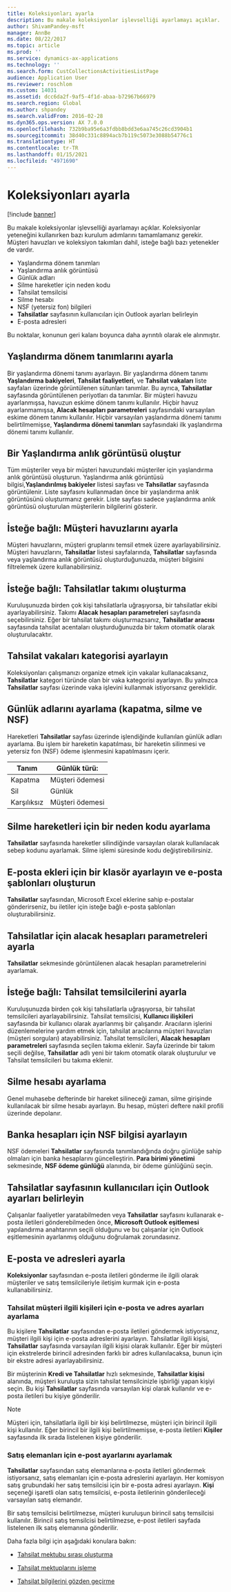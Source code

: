 ```yaml
---
title: Koleksiyonları ayarla
description: Bu makale koleksiyonlar işlevselliği ayarlamayı açıklar.
author: ShivamPandey-msft
manager: AnnBe
ms.date: 08/22/2017
ms.topic: article
ms.prod: ''
ms.service: dynamics-ax-applications
ms.technology: ''
ms.search.form: CustCollectionsActivitiesListPage
audience: Application User
ms.reviewer: roschlom
ms.custom: 14031
ms.assetid: dcc6da2f-9af5-4f1d-abaa-b72967b66979
ms.search.region: Global
ms.author: shpandey
ms.search.validFrom: 2016-02-28
ms.dyn365.ops.version: AX 7.0.0
ms.openlocfilehash: 732b9ba95e6a3fdbb8bdd3e6aa745c26cd3904b1
ms.sourcegitcommit: 38d40c331c8894acb7b119c5073e3088b54776c1
ms.translationtype: HT
ms.contentlocale: tr-TR
ms.lasthandoff: 01/15/2021
ms.locfileid: "4971690"
---
```

# <a name="set-up-collections"></a>Koleksiyonları ayarla

[!include [banner](../includes/banner.md)]

Bu makale koleksiyonlar işlevselliği ayarlamayı açıklar. Koleksiyonlar yeteneğini kullanırken bazı kurulum adımlarını tamamlamanız gerekir. Müşteri havuzları ve koleksiyon takımları dahil, isteğe bağlı bazı yetenekler de vardır. 

- Yaşlandırma dönem tanımları
- Yaşlandırma anlık görüntüsü
- Günlük adları
- Silme hareketler için neden kodu
- Tahsilat temsilcisi
- Silme hesabı
- NSF (yetersiz fon) bilgileri
- **Tahsilatlar** sayfasının kullanıcıları için Outlook ayarları belirleyin
- E-posta adresleri

Bu noktalar, konunun geri kalanı boyunca daha ayrıntılı olarak ele alınmıştır. 

<a name="set-up-aging-period-definitions"></a>Yaşlandırma dönem tanımlarını ayarla
-------------------------------

Bir yaşlandırma dönemi tanımı ayarlayın. Bir yaşlandırma dönem tanımı **Yaşlandırma bakiyeleri**, **Tahsilat faaliyetleri**, ve **Tahsilat vakaları** liste sayfaları üzerinde görüntülenen sütunları tanımlar. Bu ayrıca, **Tahsilatlar** sayfasında görüntülenen periyotları da tanımlar. Bir müşteri havuzu ayarlanmışsa, havuzun eskime dönem tanımı kullanılır. Hiçbir havuz ayarlanmamışsa, **Alacak hesapları parametreleri** sayfasındaki varsayılan eskime dönem tanımı kullanılır. Hiçbir varsayılan yaşlandırma dönemi tanımı belirtilmemişse, **Yaşlandırma dönemi tanımları** sayfasındaki ilk yaşlandırma dönemi tanımı kullanılır.

## <a name="create-an-aging-snapshot"></a>Bir Yaşlandırma anlık görüntüsü oluştur
Tüm müşteriler veya bir müşteri havuzundaki müşteriler için yaşlandırma anlık görüntüsü oluşturun. Yaşlandırma anlık görüntüsü bilgisi,**Yaşlandırılmış bakiyeler** listesi sayfası ve **Tahsilatlar** sayfasında görüntülenir. Liste sayfasını kullanmadan önce bir yaşlandırma anlık görüntüsünü oluşturmanız gerekir. Liste sayfası sadece yaşlandırma anlık görüntüsü oluşturulan müşterilerin bilgilerini gösterir.

## <a name="optional-set-up-customer-pools"></a>İsteğe bağlı: Müşteri havuzlarını ayarla
Müşteri havuzlarını, müşteri gruplarını temsil etmek üzere ayarlayabilirsiniz. Müşteri havuzlarını, **Tahsilatlar** listesi sayfalarında, **Tahsilatlar** sayfasında veya yaşlandırma anlık görüntüsü oluşturduğunuzda, müşteri bilgisini filtrelemek üzere kullanabilirsiniz.

## <a name="optional-create-a-collections-team"></a>İsteğe bağlı: Tahsilatlar takımı oluşturma
Kuruluşunuzda birden çok kişi tahsilatlarla uğraşıyorsa, bir tahsilatlar ekibi ayarlayabilirsiniz. Takımı **Alacak hesapları parametreleri** sayfasında seçebilirsiniz. Eğer bir tahsilat takımı oluşturmazsanız, **Tahsilatlar aracısı** sayfasında tahsilat acentaları oluşturduğunuzda bir takım otomatik olarak oluşturulacaktır.

## <a name="set-up-a-collections-case-category"></a>Tahsilat vakaları kategorisi ayarlayın
Koleksiyonları çalışmanızı organize etmek için vakalar kullanacaksanız, **Tahsilatlar** kategori türünde olan bir vaka kategorisi ayarlayın. Bu yalnızca **Tahsilatlar** sayfası üzerinde vaka işlevini kullanmak istiyorsanız gereklidir.

## <a name="set-up-journal-names-settlement-writeoff-and-nsf"></a>Günlük adlarını ayarlama (kapatma, silme ve NSF)
Hareketleri **Tahsilatlar** sayfası üzerinde işlendiğinde kullanılan günlük adları ayarlama. Bu işlem bir hareketin kapatılması, bir hareketin silinmesi ve yetersiz fon (NSF) ödeme işlenmesini kapatılmasını içerir.

| Tanım | Günlük türü:     |
|-------------|------------------|
| Kapatma  | Müşteri ödemesi |
| Sil   | Günlük            |
| Karşılıksız         | Müşteri ödemesi |

## <a name="set-up-a-reason-code-for-writeoff-transactions"></a>Silme hareketleri için bir neden kodu ayarlama
**Tahsilatlar** sayfasında hareketler silindiğinde varsayılan olarak kullanılacak sebep kodunu ayarlamak. Silme işlemi süresinde kodu değiştirebilirsiniz.

## <a name="set-up-a-folder-for-email-attachments-and-create-email-templates"></a>E-posta ekleri için bir klasör ayarlayın ve e-posta şablonları oluşturun
**Tahsilatlar** sayfasından, Microsoft Excel eklerine sahip e-postalar gönderirseniz, bu iletiler için isteğe bağlı e-posta şablonları oluşturabilirsiniz.

## <a name="set-up-accounts-receivable-parameters-for-collections"></a>Tahsilatlar için alacak hesapları parametreleri ayarla
**Tahsilatlar** sekmesinde görüntülenen alacak hesapları parametrelerini ayarlamak.

## <a name="optional-set-up-collections-agents"></a>İsteğe bağlı: Tahsilat temsilcilerini ayarla
Kuruluşunuzda birden çok kişi tahsilatlarla uğraşıyorsa, bir tahsilat temsilcileri ayarlayabilirsiniz. Tahsilat temsilcisi, **Kullanıcı ilişkileri** sayfasında bir kullanıcı olarak ayarlanmış bir çalışandır. Aracıların işlerini düzenlemelerine yardım etmek için, tahsilat aracılarına müşteri havuzları (müşteri sorguları) atayabilirsiniz. Tahsilat temsilcileri, **Alacak hesapları parametreleri** sayfasında seçilen takıma eklenir. Sayfa üzerinde bir takım seçili değilse, **Tahsilatlar** adlı yeni bir takım otomatik olarak oluşturulur ve Tahsilat temsilcileri bu takıma eklenir.

## <a name="set-up-a-writeoff-account"></a>Silme hesabı ayarlama
Genel muhasebe defterinde bir hareket silineceği zaman, silme girişinde kullanılacak bir silme hesabı ayarlayın. Bu hesap, müşteri deftere nakil profili üzerinde depolanır.

## <a name="set-up-nsf-information-for-bank-accounts"></a>Banka hesapları için NSF bilgisi ayarlayın
NSF ödemeleri **Tahsilatlar** sayfasında tanımlandığında doğru günlüğe sahip olmaları için banka hesaplarını güncelleştirin. **Para birimi yönetimi** sekmesinde, **NSF ödeme günlüğü** alanında, bir ödeme günlüğünü seçin.

## <a name="set-up-outlook-settings-for-users-of-the-collections-page"></a>Tahsilatlar sayfasının kullanıcıları için Outlook ayarları belirleyin
Çalışanlar faaliyetler yaratabilmeden veya **Tahsilatlar** sayfasını kullanarak e-posta iletileri gönderebilmeden önce, **Microsoft Outlook eşitlemesi** yapılandırma anahtarının seçili olduğunu ve bu çalışanlar için Outlook eşitlemesinin ayarlanmış olduğunu doğrulamak zorundasınız.

## <a name="set-up-email-and-addresses"></a>E-posta ve adresleri ayarla
**Koleksiyonlar** sayfasından e-posta iletileri gönderme ile ilgili olarak müşteriler ve satış temsilcileriyle iletişim kurmak için e-posta kullanabilirsiniz. 

### <a name="set-up-email-and-address-settings-for-collections-customer-contacts"></a>Tahsilat müşteri ilgili kişileri için e-posta ve adres ayarları ayarlama
Bu kişilere **Tahsilatlar** sayfasından e-posta iletileri göndermek istiyorsanız, müşteri ilgili kişi için e-posta adreslerini ayarlayın. Tahsilatlar ilgili kişisi, **Tahsilatlar** sayfasında varsayılan ilgili kişisi olarak kullanılır. Eğer bir müşteri için ekstrelerde birincil adresinden farklı bir adres kullanılacaksa, bunun için bir ekstre adresi ayarlayabilirsiniz. 

Bir müşterinin **Kredi ve Tahsilatlar** hızlı sekmesinde, **Tahsilatlar kişisi** alanında, müşteri kuruluşta sizin tahsilat temsilcinizle işbirliği yapan kişiyi seçin. Bu kişi **Tahsilatlar** sayfasında varsayılan kişi olarak kullanılır ve e-posta iletileri bu kişiye gönderilir. 

> [!NOTE] 
> Müşteri için, tahsilatlarla ilgili bir kişi belirtilmezse, müşteri için birincil ilgili kişi kullanılır. Eğer birincil bir ilgili kişi belirtilmemişse, e-posta iletileri **Kişiler** sayfasında ilk sırada listelenen kişiye gönderilir.

### <a name="set-up-email-settings-for-salespeople"></a>Satış elemanları için e-post ayarlarını ayarlamak
**Tahsilatlar** sayfasından satış elemanlarına e-posta iletileri göndermek istiyorsanız, satış elemanları için e-posta adreslerini ayarlayın. Her komisyon satış grubundaki her satış temsilcisi için bir e-posta adresi ayarlayın. **Kişi** seçeneği işaretli olan satış temsilcisi, e-posta iletilerinin gönderileceği varsayılan satış elemandır. 

Bir satış temsilcisi belirtilmezse, müşteri kuruluşun birincil satış temsilcisi kullanılır. Birincil satış temsilcisi belirtilmezse, e-post iletileri sayfada listelenen ilk satış elemanına gönderilir.


Daha fazla bilgi için aşağıdaki konulara bakın:

 - [Tahsilat mektubu sırası oluşturma](tasks/create-collection-letter-sequence.md)

 - [Tahsilat mektuplarını işleme](tasks/process-collection-letters.md)

 - [Tahsilat bilgilerini gözden geçirme](tasks/review-collections-information.md)

